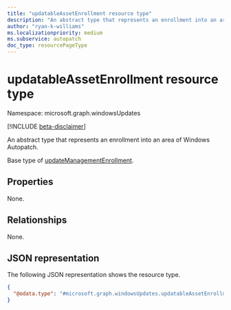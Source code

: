 ```yaml
---
title: "updatableAssetEnrollment resource type"
description: "An abstract type that represents an enrollment into an area of Windows Autopatch."
author: "ryan-k-williams"
ms.localizationpriority: medium
ms.subservice: autopatch
doc_type: resourcePageType
---
```


# updatableAssetEnrollment resource type

Namespace: microsoft.graph.windowsUpdates

[!INCLUDE [beta-disclaimer](../../includes/beta-disclaimer.md)]

An abstract type that represents an enrollment into an area of Windows Autopatch.

Base type of [updateManagementEnrollment](../resources/windowsupdates-updatemanagementenrollment.md).

## Properties
None.

## Relationships
None.

## JSON representation
The following JSON representation shows the resource type.
<!-- {
  "blockType": "resource",
  "@odata.type": "microsoft.graph.windowsUpdates.updatableAssetEnrollment"
}
-->
``` json
{
  "@odata.type": "#microsoft.graph.windowsUpdates.updatableAssetEnrollment"
}
```

